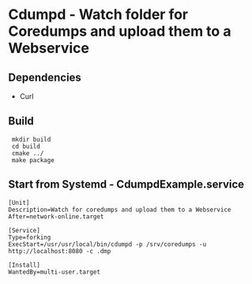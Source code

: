 # Cdumpd - Watch folder for Coredumps and upload them to a Webservice

## Dependencies
 * Curl

## Build
```
 mkdir build
 cd build
 cmake ../
 make package
```

## Start from Systemd - CdumpdExample.service

```
[Unit]
Description=Watch for coredumps and upload them to a Webservice
After=network-online.target

[Service]
Type=forking
ExecStart=/usr/usr/local/bin/cdumpd -p /srv/coredumps -u http://localhost:8080 -c .dmp

[Install]
WantedBy=multi-user.target
```
